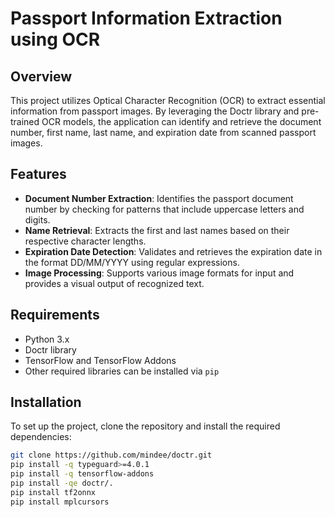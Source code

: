 # Passport Information Extraction using OCR

## Overview

This project utilizes Optical Character Recognition (OCR) to extract essential information from passport images. By leveraging the Doctr library and pre-trained OCR models, the application can identify and retrieve the document number, first name, last name, and expiration date from scanned passport images.

## Features

- **Document Number Extraction**: Identifies the passport document number by checking for patterns that include uppercase letters and digits.
- **Name Retrieval**: Extracts the first and last names based on their respective character lengths.
- **Expiration Date Detection**: Validates and retrieves the expiration date in the format DD/MM/YYYY using regular expressions.
- **Image Processing**: Supports various image formats for input and provides a visual output of recognized text.

## Requirements

- Python 3.x
- Doctr library
- TensorFlow and TensorFlow Addons
- Other required libraries can be installed via `pip`

## Installation

To set up the project, clone the repository and install the required dependencies:

```bash
git clone https://github.com/mindee/doctr.git
pip install -q typeguard>=4.0.1
pip install -q tensorflow-addons
pip install -qe doctr/.
pip install tf2onnx
pip install mplcursors
